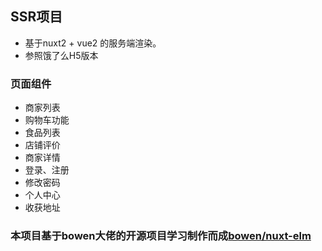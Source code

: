 ## SSR项目

- 基于nuxt2 + vue2 的服务端渲染。
- 参照饿了么H5版本

### 页面组件

- 商家列表
- 购物车功能
- 食品列表
- 店铺评价
- 商家详情
- 登录、注册
- 修改密码
- 个人中心
- 收获地址

### 本项目基于bowen大佬的开源项目学习制作而成[bowen/nuxt-elm](https://gitee.com/easytuan/nuxt-elm)

